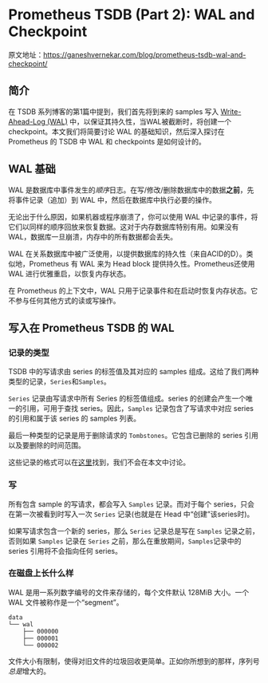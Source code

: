 # Prometheus TSDB (Part 2): WAL and Checkpoint

原文地址：https://ganeshvernekar.com/blog/prometheus-tsdb-wal-and-checkpoint/


## 简介

在 TSDB 系列博客的第1篇中提到，我们首先将到来的 samples 写入 [Write-Ahead-Log (WAL)](https://en.wikipedia.org/wiki/Write-ahead_logging) 中，以保证其持久性，当WAL被截断时，将创建一个 checkpoint。本文我们将简要讨论 WAL 的基础知识，然后深入探讨在Prometheus 的 TSDB 中 WAL 和 checkpoints 是如何设计的。

## WAL 基础

WAL 是数据库中事件发生的*顺序*日志。在写/修改/删除数据库中的数据**之前**，先将事件记录（追加）到 WAL 中，然后在数据库中执行必要的操作。

无论出于什么原因，如果机器或程序崩溃了，你可以使用 WAL 中记录的事件，将它们以同样的顺序回放来恢复数据。这对于内存数据库特别有用。如果没有 WAL，数据库一旦崩溃，内存中的所有数据都会丢失。

WAL 在关系数据库中被广泛使用，以提供数据库的持久性（来自ACID的D）。类似地，Prometheus 有 WAL 来为 Head block 提供持久性。Prometheus还使用 WAL 进行优雅重启，以恢复内存状态。

在 Prometheus 的上下文中，WAL 只用于记录事件和在启动时恢复内存状态。它不参与任何其他方式的读或写操作。

## 写入在 Prometheus TSDB 的 WAL

### 记录的类型

TSDB 中的写请求由 series 的标签值及其对应的 samples 组成。这给了我们两种类型的记录，`Series`和`Samples`。

`Series` 记录由写请求中所有 Series 的标签值组成。series 的创建会产生一个唯一的引用，可用于查找 series。因此，`Samples` 记录包含了写请求中对应 series 的引用和属于该 series 的 samples 列表。

最后一种类型的记录是用于删除请求的 `Tombstones`。它包含已删除的 series 引用以及要删除的时间范围。

这些记录的格式可以在[这里](https://github.com/prometheus/prometheus/blob/master/tsdb/docs/format/wal.md)找到，我们不会在本文中讨论。

### 写

所有包含 sample 的写请求，都会写入 `Samples` 记录。而对于每个 series，只会在第一次被看到时写入一次 `Series` 记录(也就是在 Head 中“创建”该series时)。

如果写请求包含一个新的 series，那么 `Series` 记录总是写在  `Samples` 记录之前，否则如果 `Samples` 记录在 `Series` 之前，那么在重放期间，`Samples`记录中的 series 引用将不会指向任何 series。

<!-- Series记录是在在Head中创建系列之后写入的，以在记录中存储引用，而Samples记录是在向Head添加示例之前写入的。

通过将所有不同的时间序列(和不同时间序列的样本)分组到同一个记录中，每个写请求只写一个序列和样本记录。如果请求中所有样品的系列已经存在于Head中，则只向WAL中写入一个sample记录。

当我们收到一个删除请求时，我们不会立即从内存中删除它。我们存储一些叫做“墓碑”的东西，它表示删除的序列和删除的时间范围。在处理删除请求之前，我们向WAL中写入一个Tombstones记录。 -->

### 在磁盘上长什么样

WAL 是用一系列数字编号的文件来存储的，每个文件默认 128MiB 大小。一个 WAL 文件被称作是一个“segment”。

```
data
└── wal
    ├── 000000
    ├── 000001
    └── 000002
```

文件大小有限制，使得对旧文件的垃圾回收更简单。正如你所想到的那样，序列号*总是*增大的。
